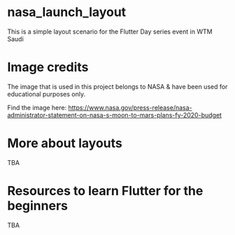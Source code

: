 # nasa_launch_layout
This is a simple layout scenario for the Flutter Day series event in WTM Saudi

# Image credits
The image that is used in this project belongs to NASA & have been used for educational purposes only.

Find the image here:
https://www.nasa.gov/press-release/nasa-administrator-statement-on-nasa-s-moon-to-mars-plans-fy-2020-budget

# More about layouts
TBA

# Resources to learn Flutter for the beginners
TBA